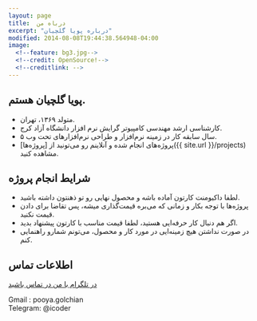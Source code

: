 ```yaml
---
layout: page
title:  درباه من
excerpt: "درباره پویا گلچیان"
modified: 2014-08-08T19:44:38.564948-04:00
image:
  <!--feature: bg3.jpg-->
  <!--credit: OpenSource!-->
  <!--creditlink: -->
---
```

## پویا گلچیان هستم.

* متولد ۱۳۶۹، تهران.
* کارشناسی ارشد مهندسی کامپیوتر گرایش نرم افزار دانشگاه آزاد کرج.
*  ۵ سال سابقه کار در زمینه نرم‌افزار و طراحی نرم‌افزارهای تحت وب.
* پروژه‌های انجام شده و آنلاینم رو می‌تونید از [پروژه‌ها]({{ site.url }}/projects) مشاهده کنید.

## شرایط انجام پروژه

* لطفا داکیومنت کارتون آماده باشه و محصول نهایی رو تو ذهنتون داشته باشید.
* پروژه‌ها با توجه بکار و زمانی که می‌بره قیمت‌گذاری میشه، پس تقاضا برای دادن قیمت نکنید.
* اگر هم دنبال کار حرفه‌ایی هستید، لطفا قیمت مناسب با کارتون پیشنهاد بدید.
* در صورت نداشتن هیچ زمینه‌ایی در مورد کار و محصول، می‌تونم شمارو راهنمایی کنم.


## اطلاعات تماس

<a markdown="0" href="https://t.me/iCoder" target="_blank" class="btn"><i class="fa fa-telegram"></i> در تلگرام با من در تماس باشید </a>


Gmail : pooya.golchian <br/>
Telegram: @icoder